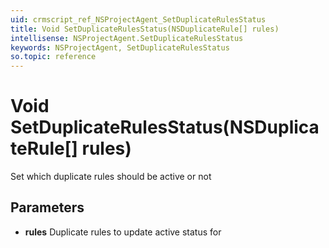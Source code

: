 ```yaml
---
uid: crmscript_ref_NSProjectAgent_SetDuplicateRulesStatus
title: Void SetDuplicateRulesStatus(NSDuplicateRule[] rules)
intellisense: NSProjectAgent.SetDuplicateRulesStatus
keywords: NSProjectAgent, SetDuplicateRulesStatus
so.topic: reference
---
```


# Void SetDuplicateRulesStatus(NSDuplicateRule[] rules)

Set which duplicate rules should be active or not

## Parameters

* **rules** Duplicate rules to update active status for
